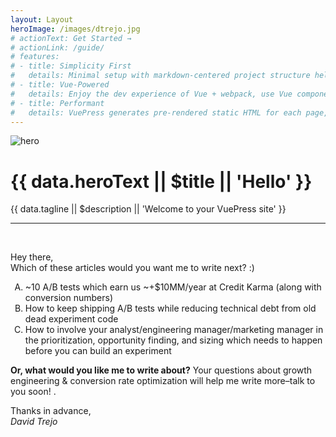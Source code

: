 ```yaml
---
layout: Layout
heroImage: /images/dtrejo.jpg
# actionText: Get Started →
# actionLink: /guide/
# features:
# - title: Simplicity First
#   details: Minimal setup with markdown-centered project structure helps you focus on writing.
# - title: Vue-Powered
#   details: Enjoy the dev experience of Vue + webpack, use Vue components in markdown, and develop custom themes with Vue.
# - title: Performant
#   details: VuePress generates pre-rendered static HTML for each page, and runs as an SPA once a page is loaded.
---
```

<div class="hero">
  <img
    v-if="data.heroImage"
    :src="$withBase(data.heroImage)"
    alt="hero"
  >
  <h1>{{ data.heroText || $title || 'Hello' }}</h1>
  <p class="description">
    {{ data.tagline || $description || 'Welcome to your VuePress site' }}
  </p>
  <!-- <p class="action" v-if="data.actionText && data.actionLink">
    <NavLink class="action-button" :item="actionLink"/>
  </p> -->
</div>

<hr/>
<br/>

Hey there,  
Which of these articles would you want me to write next? :)

<ol type="A">
  <li>
    ~10 A/B tests which earn us ~+$10MM/year at Credit Karma (along with conversion numbers)
  </li>
  <li>
    How to keep shipping A/B tests while reducing technical debt from old dead experiment code
  </li>
  <li>
    How to involve your analyst/engineering manager/marketing manager in the prioritization, opportunity finding, and sizing which needs to happen before you can build an experiment
  </li>
</ol>

**Or, what would you like me to write about?** Your questions about growth
engineering & conversion rate optimization will help me write more–talk to you
soon! <Email/>.

Thanks in advance,  
_David Trejo_  
<Email/>

<!--

## Philosophy of this site
- Only one major CTA on every page (mid-article CTAs are also okay)
- Offer alternate CTAs at the end of the article, e.g. sign up! or... email me; read on)
- Only show one column of text. no sidebar.
- Only add TOC at the top for (long) non-sales articles
- Homepage has... mini squeeze copy; sign up cta; read on;
  then footer, to deemphasize:
    √ my projects etc like it is on my current site
    √ then my articles

## Questions
- [ignore for now] how to make a sitemap.xml? see their github issues. someone wrote one.
- [ignore for now] how to do redirects? w/ router injecting urls?
- [ignore for now] improve meta tags, see old homepage.

## TODOs
- >>> set up CI to publish it, check the vuepress suggested config

- new color theme? or just improve the orange accentcolor? and improve the gold
  on the CTA form? saturation.

- check cta form works
- better headshot image?
- get my projects to load right: copy to public/; check em?
- GA
- link audit
- router links to homepage are broken


- turn workshop proposal(s) into a sales page
- migrate engineeroverflow to here? w/ redirect.
- migrate yelp rescues page to here? w/ redirect. fix yelp sales page
- get samir's feedback and the maybe hide even more stuff / further focus it.

- [ignore] use subdirectories to create prev/next? dunno. ignore it.
- [ignore] prev/next links based on the homepage categories? too much work.
- [ignore] show 3 "next" related articles under each article?
- [ignore] give the visitor a quiz and only show them what they're interested in?
- [ignore] fix 404.html, use box2d.
- [ignore] image to color scheme library?
- √create draft post for easy copying on github.
- √publish it!
- √fix dates at the start of filenames.
- √noindex nofollow everything while you work on it. or just robots.txt, for now.
- √delete everything that is not relevant (or don't commit it)
- √all other articles
- √then do each growth article
- √add author images
- √do the CTA form
- √fix images
- √fix author image
- √finish CTA form
- √get the homepage looking like my homepage, for dtrejo.com
- √come up with a way to hide stuff from the listing of articles if old.
  e.g. && list !== false. or use an "archived" tag.
  Better: use a locale so they don't show in search bar.
- √put on github

-->

<script>
export default {
  computed: {
    data () {
      return this.$page.frontmatter
    },
    actionLink () {
      return {
        link: this.data.actionLink,
        text: this.data.actionText
      }
    }
  }
}
</script>
